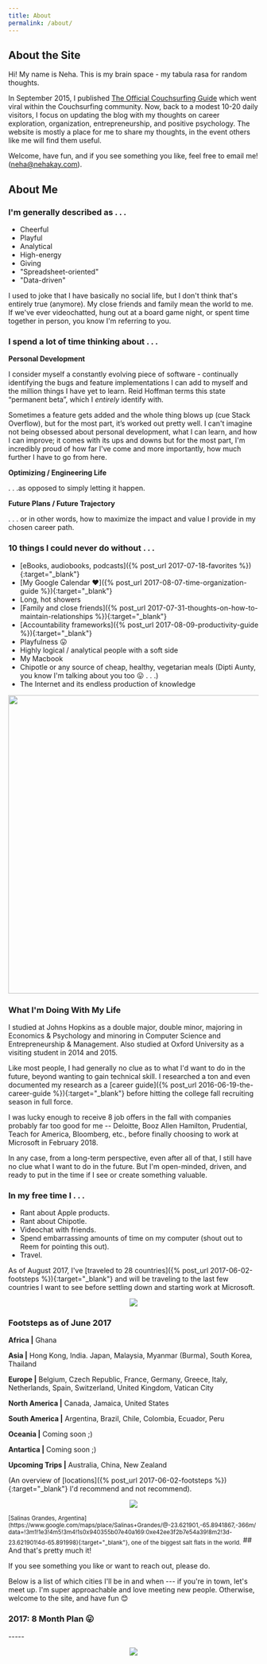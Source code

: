 ```yaml
---
title: About
permalink: /about/
---
```


## About the Site

Hi! My name is Neha. This is my brain space - my tabula rasa for random thoughts.

In September 2015, I published [The Official Couchsurfing Guide](https://www.nehakay.com/couchsurfing-guide) which went viral within the Couchsurfing community. Now, back to a modest 10-20 daily visitors, I focus on updating the blog with my thoughts on career exploration, organization, entrepreneurship, and positive psychology. The website is mostly a place for me to share my thoughts, in the event others like me will find them useful.

Welcome, have fun, and if you see something you like, feel free to email me! (<neha@nehakay.com>).

## About Me

### I'm generally described as . . . 
* Cheerful
* Playful
* Analytical
* High-energy
* Giving
* "Spreadsheet-oriented" 
* "Data-driven" 

I used to joke that I have basically no social life, but I don't think that's entirely true (anymore). My close friends and family mean the world to me. If we've ever videochatted, hung out at a board game night, or spent time together in person, you know I'm referring to you. 

### I spend a lot of time thinking about . . .

__Personal Development__

I consider myself a constantly evolving piece of software - continually identifying the bugs and feature implementations I can add to myself and the million things I have yet to learn. Reid Hoffman terms this state “permanent beta”, which I *entirely* identify with.

Sometimes a feature gets added and the whole thing blows up (cue Stack Overflow), but for the most part, it’s worked out pretty well. I can't imagine not being obsessed about personal development, what I can learn, and how I can improve; it comes with its ups and downs but for the most part, I'm incredibly proud of how far I've come and more importantly, how much further I have to go from here.

__Optimizing / Engineering Life__

. . .as opposed to simply letting it happen.

__Future Plans / Future Trajectory__

. . . or in other words, how to maximize the impact and value I provide in my chosen career path.

### 10 things I could never do without . . . 

- [eBooks, audiobooks, podcasts]({% post_url 2017-07-18-favorites %}){:target="_blank"}
- [My Google Calendar ❤️]({% post_url 2017-08-07-time-organization-guide %}){:target="_blank"}
- Long, hot showers
- [Family and close friends]({% post_url 2017-07-31-thoughts-on-how-to-maintain-relationships %}){:target="_blank"}
- [Accountability frameworks]({% post_url 2017-08-09-productivity-guide %}){:target="_blank"}
- Playfulness 😛
- Highly logical / analytical people with a soft side
- My Macbook
- Chipotle or any source of cheap, healthy, vegetarian meals (Dipti Aunty, you know I'm talking about you too 😛 . . .)
- The Internet and its endless production of knowledge

<p align="center">
  <img src="/images/about-page/colosseum.jpg" width="600">
</p>

### What I'm Doing With My Life

I studied at Johns Hopkins as a double major, double minor, majoring in Economics & Psychology and minoring in Computer Science and Entrepreneurship & Management. Also studied at Oxford University as a visiting student in 2014 and 2015.

Like most people, I had generally no clue as to what I'd want to do in the future, beyond wanting to gain technical skill. I researched a ton and even documented my research as a [career guide]({% post_url 2016-06-19-the-career-guide %}){:target="_blank"} before hitting the college fall recruiting season in full force. 

I was lucky enough to receive 8 job offers in the fall with companies probably far too good for me -- Deloitte, Booz Allen Hamilton, Prudential, Teach for America, Bloomberg, etc., before finally choosing to work at Microsoft in February 2018.

In any case, from a long-term perspective, even after all of that, I still have no clue what I want to do in the future. But I'm open-minded, driven, and ready to put in the time if I see or create something valuable.

### In my free time I . . . 

* Rant about Apple products.
* Rant about Chipotle.
* Videochat with friends.
* Spend embarrassing amounts of time on my computer (shout out to Reem for pointing this out).
* Travel.

As of August 2017, I've [traveled to 28 countries]({% post_url 2017-06-02-footsteps %}){:target="_blank"} and will be traveling to the last few countries I want to see before settling down and starting work at Microsoft.

<p align="center">
  <img src="/images/about-page/peru.jpg">
</p>

### Footsteps as of June 2017

__Africa |__
Ghana

__Asia |__
Hong Kong, India. Japan, Malaysia, Myanmar (Burma), South Korea, Thailand

__Europe |__
Belgium, Czech Republic, France, Germany, Greece, Italy, Netherlands, Spain, Switzerland, United Kingdom, Vatican City

__North America |__
Canada, Jamaica, United States

__South America |__
Argentina, Brazil, Chile, Colombia, Ecuador, Peru

__Oceania |__
Coming soon ;)  

__Antartica |__
Coming soon ;)

__Upcoming Trips |__
Australia, China, New Zealand

(An overview of [locations]({% post_url 2017-06-02-footsteps %}){:target="_blank"} I'd recommend and not recommend).

<p align="center">
  <img src="/images/about-page/footsteps.jpg">
</p>
<sub>[Salinas Grandes, Argentina](https://www.google.com/maps/place/Salinas+Grandes/@-23.621901,-65.8941867,-366m/data=!3m1!1e3!4m5!3m4!1s0x940355b07e40a169:0xe42ee3f2b7e54a39!8m2!3d-23.621901!4d-65.891998){:target="_blank"}, one of the biggest salt flats in the world.</sub>
## And that's pretty much it! 

If you see something you like or want to reach out, please do. 

Below is a list of which cities I'll be in and when --- if you're in town, let's meet up. I'm super approachable and love meeting new people. Otherwise, welcome to the site, and have fun 😊

<h3> 2017: 8 Month Plan 😛 </h3>
-----

<p align="center">
  <img src="/images/about-page/8-mo.png">
</p>
